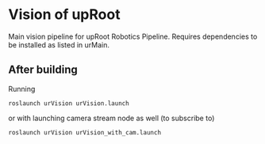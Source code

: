 # Vision of upRoot

Main vision pipeline for upRoot Robotics Pipeline. Requires dependencies to be installed as listed in urMain.

## After building
Running
```
roslaunch urVision urVision.launch
```
or with launching camera stream node as well (to subscribe to)
```
roslaunch urVision urVision_with_cam.launch
```



